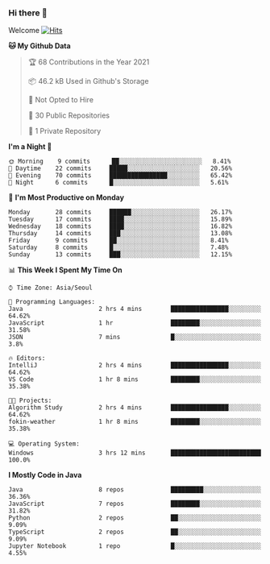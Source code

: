 ### Hi there 👋 

Welcome [![Hits](https://hits.seeyoufarm.com/api/count/incr/badge.svg?url=https%3A%2F%2Fgithub.com%2Fharry4455&count_bg=%2379C83D&title_bg=%23555555&icon=&icon_color=%23E7E7E7&title=hits&edge_flat=false)](https://hits.seeyoufarm.com)


<!--
**harry4455/harry4455** is a ✨ _special_ ✨ repository because its `README.md` (this file) appears on your GitHub profile.

Here are some ideas to get you started:

- 🔭 I’m currently working on ...
- 🌱 I’m currently learning ...
- 👯 I’m looking to collaborate on ...
- 🤔 I’m looking for help with ...
- 💬 Ask me about ...
- 📫 How to reach me: ...
- 😄 Pronouns: ...
- ⚡ Fun fact: ...
-->

<!--START_SECTION:waka-->
**🐱 My Github Data** 

> 🏆 68 Contributions in the Year 2021
 > 
> 📦 46.2 kB Used in Github's Storage 
 > 
> 🚫 Not Opted to Hire
 > 
> 📜 30 Public Repositories 
 > 
> 🔑 1 Private Repository 
 > 
**I'm a Night 🦉** 

```text
🌞 Morning    9 commits      ██░░░░░░░░░░░░░░░░░░░░░░░   8.41% 
🌆 Daytime    22 commits     █████░░░░░░░░░░░░░░░░░░░░   20.56% 
🌃 Evening    70 commits     ████████████████░░░░░░░░░   65.42% 
🌙 Night      6 commits      █░░░░░░░░░░░░░░░░░░░░░░░░   5.61%

```
📅 **I'm Most Productive on Monday** 

```text
Monday       28 commits     ██████░░░░░░░░░░░░░░░░░░░   26.17% 
Tuesday      17 commits     ████░░░░░░░░░░░░░░░░░░░░░   15.89% 
Wednesday    18 commits     ████░░░░░░░░░░░░░░░░░░░░░   16.82% 
Thursday     14 commits     ███░░░░░░░░░░░░░░░░░░░░░░   13.08% 
Friday       9 commits      ██░░░░░░░░░░░░░░░░░░░░░░░   8.41% 
Saturday     8 commits      █░░░░░░░░░░░░░░░░░░░░░░░░   7.48% 
Sunday       13 commits     ███░░░░░░░░░░░░░░░░░░░░░░   12.15%

```


📊 **This Week I Spent My Time On** 

```text
⌚︎ Time Zone: Asia/Seoul

💬 Programming Languages: 
Java                     2 hrs 4 mins        ████████████████░░░░░░░░░   64.62% 
JavaScript               1 hr                ████████░░░░░░░░░░░░░░░░░   31.58% 
JSON                     7 mins              █░░░░░░░░░░░░░░░░░░░░░░░░   3.8%

🔥 Editors: 
IntelliJ                 2 hrs 4 mins        ████████████████░░░░░░░░░   64.62% 
VS Code                  1 hr 8 mins         ████████░░░░░░░░░░░░░░░░░   35.38%

🐱‍💻 Projects: 
Algorithm Study          2 hrs 4 mins        ████████████████░░░░░░░░░   64.62% 
fokin-weather            1 hr 8 mins         ████████░░░░░░░░░░░░░░░░░   35.38%

💻 Operating System: 
Windows                  3 hrs 12 mins       █████████████████████████   100.0%

```

**I Mostly Code in Java** 

```text
Java                     8 repos             █████████░░░░░░░░░░░░░░░░   36.36% 
JavaScript               7 repos             ████████░░░░░░░░░░░░░░░░░   31.82% 
Python                   2 repos             ██░░░░░░░░░░░░░░░░░░░░░░░   9.09% 
TypeScript               2 repos             ██░░░░░░░░░░░░░░░░░░░░░░░   9.09% 
Jupyter Notebook         1 repo              █░░░░░░░░░░░░░░░░░░░░░░░░   4.55%

```



<!--END_SECTION:waka-->
